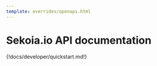 ```yaml
---
template: overrides/openapi.html
---
```


# Sekoia.io API documentation

{!docs/developer/quickstart.md!}


<script>
    window.onload = ()=> {
        OpenAPIViewer.init({
            title:"Sekoia.io API Documentation",
            regions: [
                "FRA1",
                "FRA2",
                "MCO1",
                "UAE1",
            ],
            urls: [
                // "https://app.sekoia.io/api/v1/dashboard/swagger.json?context=public",
                // "https://app.sekoia.io/api/v1/telemetry/openapi.json?context=public",
                // "https://app.sekoia.io/api/v1/notebooks/openapi.json?context=public",
                // "https://app.sekoia.io/api/v1/sic/conf/swagger.json?context=public",
                // "https://app.sekoia.io/api/v1/swagger.json?context=public",
                // "https://app.sekoia.io/api/v1/ingest/swagger.json?context=public",
                // "https://app.sekoia.io/api/v1/sic/swagger.json?context=public",
                // "https://app.sekoia.io/api/v1/symphony/swagger.json?context=public",
                // "https://app.sekoia.io/api/v1/enricher/swagger.json?context=tip",
                // "https://app.sekoia.io/api/v2/asset-management/openapi.json?context=public",
                // "https://app.sekoia.io/api/v1/edl-gateway/openapi.json",
                // "https://app.sekoia.io/api/v2/inthreat/swagger.json?context=public",
                "../../javascript/schema.json"
            ],
            menu:[
                {
                    name: "User",
                    tags: [
                        "User Authentication",
                        "me",
                        "mfa", // TODO: split 'mfa' into administration and self
                        "permissions",
                    ],
                },
                {
                    name: "Workspace",
                    tags: [
                        "customers", // TODO deprecated, get rid of it
                        "communities",
                        "api-keys",
                        "licenses",
                        "invitations",
                        "plans",
                        "sub-communities",
                        "avatars",
                        "users", // TODO set this tag on all user administration stuff
                        "roles",
                    ],
                },
                {
                    name: "Intelligence",
                    tags: [
                        "Objects",
                        "Indicators",
                        "Observables",
                        "Observable relationships",
                        "Exports",
                        "Kill Chains",
                        "Outgoing Feeds",
                        "Collections",
                        "MISP",
                        "TAXII",
                        "Bundles",
                        "Images",
                        "Labels",
                    ],
                },
                {
                    name: "Collect",
                    tags: [
                        "Intakes",
                        "Assets",
                        "Atoms",
                        "Intakes by status",
                        "Intakes errors and warnings",
                        "Intakes lag and processing lag",
                        "formats",
                    ],
                },

                {
                    name: "Detection",
                    tags: [
                        "Rules",
                        "datasources",
                        "generation-modes",
                        "rules-catalog",
                        "alert-filter", // TODO: to create, this tag doesn't exist yet
                        "IOC Collections",
                    ],
                },
                {
                    name: "Alerts",
                    tags: [
                        "Alert",
                        "Alert Entities",
                        "Alert Rules",
                        "Alert Sources and Targets",
                        "Countermeasures",
                        "Cyber Kill Chain",
                        "Stats",
                        "Alert Status",
                        "Alert Type",
                    ],
                },
                {
                    name: "Cases",
                    tags: [
                        "Case",
                        "Comments",
                        "Enrichers",
                        "Callbacks",
                        "Services",
                        "Tasks",
                    ],
                },
                {
                    name: "Playbooks",
                    tags: [
                        "Playbook actions telemetry",
                        "modules",
                        "Action Runs",
                        "Actions",
                        "Changes",
                        "Connector Configurations",
                        "Connectors",
                        "Module Configurations",
                        "Modules",
                        "Node Runs",
                        "Playbooks Runs",
                        "Playbooks",
                        "Trigger Configurations",
                        "Triggers",
                    ],
                },
                {
                    name: "AI assistant", // TODO: Make that private
                    tags: [
                        "Roy tokens use telemetry",
                    ],
                },
                {
                    name:"Reporting",
                    tags: [
                        "Intelligence statistics",
                        "Statistics",
                    ]
                }
            ]
        })
    };
</script>
